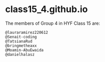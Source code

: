 # class15_4.github.io

The members of Group 4 in HYF Class 15 are:

    @lauraramirez220612
    @Senait-coding
    @TatsianaRud
    @bringmetheaxx
    @Moamin-AbuEwaida
    @danielhalasz
